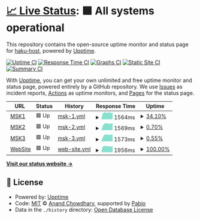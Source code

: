 # [📈 Live Status](https://side.status.haku.host): <!--live status--> **🟩 All systems operational**

This repository contains the open-source uptime monitor and status page for [haku-host](https://side.status.haku.host), powered by [Upptime](https://github.com/upptime/upptime).

[![Uptime CI](https://github.com/haku-host/side-monitor/workflows/Uptime%20CI/badge.svg)](https://github.com/haku-host/side-monitor/actions?query=workflow%3A%22Uptime+CI%22)
[![Response Time CI](https://github.com/haku-host/side-monitor/workflows/Response%20Time%20CI/badge.svg)](https://github.com/haku-host/side-monitor/actions?query=workflow%3A%22Response+Time+CI%22)
[![Graphs CI](https://github.com/haku-host/side-monitor/workflows/Graphs%20CI/badge.svg)](https://github.com/haku-host/side-monitor/actions?query=workflow%3A%22Graphs+CI%22)
[![Static Site CI](https://github.com/haku-host/side-monitor/workflows/Static%20Site%20CI/badge.svg)](https://github.com/haku-host/side-monitor/actions?query=workflow%3A%22Static+Site+CI%22)
[![Summary CI](https://github.com/haku-host/side-monitor/workflows/Summary%20CI/badge.svg)](https://github.com/haku-host/side-monitor/actions?query=workflow%3A%22Summary+CI%22)

With [Upptime](https://upptime.js.org), you can get your own unlimited and free uptime monitor and status page, powered entirely by a GitHub repository. We use [Issues](https://github.com/haku-host/side-monitor/issues) as incident reports, [Actions](https://github.com/haku-host/side-monitor/actions) as uptime monitors, and [Pages](https://side.status.haku.host) for the status page.

<!--start: status pages-->
<!-- This summary is generated by Upptime (https://github.com/upptime/upptime) -->
<!-- Do not edit this manually, your changes will be overwritten -->
<!-- prettier-ignore -->
| URL | Status | History | Response Time | Uptime |
| --- | ------ | ------- | ------------- | ------ |
| <img alt="" src="https://icons.duckduckgo.com/ip3/msk1.haku.host.ico" height="13"> [MSK1](https://msk1.haku.host) | 🟩 Up | [msk-1.yml](https://github.com/haku-host/side-monitor/commits/HEAD/history/msk-1.yml) | <details><summary><img alt="Response time graph" src="./graphs/msk-1/response-time-week.png" height="20"> 1564ms</summary><br><a href="https://haku-host.github.io/side-monitor/history/msk-1"><img alt="Response time 1564" src="https://img.shields.io/endpoint?url=https%3A%2F%2Fraw.githubusercontent.com%2Fhaku-host%2Fside-monitor%2FHEAD%2Fapi%2Fmsk-1%2Fresponse-time.json"></a><br><a href="https://haku-host.github.io/side-monitor/history/msk-1"><img alt="24-hour response time 1564" src="https://img.shields.io/endpoint?url=https%3A%2F%2Fraw.githubusercontent.com%2Fhaku-host%2Fside-monitor%2FHEAD%2Fapi%2Fmsk-1%2Fresponse-time-day.json"></a><br><a href="https://haku-host.github.io/side-monitor/history/msk-1"><img alt="7-day response time 1564" src="https://img.shields.io/endpoint?url=https%3A%2F%2Fraw.githubusercontent.com%2Fhaku-host%2Fside-monitor%2FHEAD%2Fapi%2Fmsk-1%2Fresponse-time-week.json"></a><br><a href="https://haku-host.github.io/side-monitor/history/msk-1"><img alt="30-day response time 1564" src="https://img.shields.io/endpoint?url=https%3A%2F%2Fraw.githubusercontent.com%2Fhaku-host%2Fside-monitor%2FHEAD%2Fapi%2Fmsk-1%2Fresponse-time-month.json"></a><br><a href="https://haku-host.github.io/side-monitor/history/msk-1"><img alt="1-year response time 1564" src="https://img.shields.io/endpoint?url=https%3A%2F%2Fraw.githubusercontent.com%2Fhaku-host%2Fside-monitor%2FHEAD%2Fapi%2Fmsk-1%2Fresponse-time-year.json"></a></details> | <details><summary><a href="https://haku-host.github.io/side-monitor/history/msk-1">34.10%</a></summary><a href="https://haku-host.github.io/side-monitor/history/msk-1"><img alt="All-time uptime 34.10%" src="https://img.shields.io/endpoint?url=https%3A%2F%2Fraw.githubusercontent.com%2Fhaku-host%2Fside-monitor%2FHEAD%2Fapi%2Fmsk-1%2Fuptime.json"></a><br><a href="https://haku-host.github.io/side-monitor/history/msk-1"><img alt="24-hour uptime 34.10%" src="https://img.shields.io/endpoint?url=https%3A%2F%2Fraw.githubusercontent.com%2Fhaku-host%2Fside-monitor%2FHEAD%2Fapi%2Fmsk-1%2Fuptime-day.json"></a><br><a href="https://haku-host.github.io/side-monitor/history/msk-1"><img alt="7-day uptime 34.10%" src="https://img.shields.io/endpoint?url=https%3A%2F%2Fraw.githubusercontent.com%2Fhaku-host%2Fside-monitor%2FHEAD%2Fapi%2Fmsk-1%2Fuptime-week.json"></a><br><a href="https://haku-host.github.io/side-monitor/history/msk-1"><img alt="30-day uptime 34.10%" src="https://img.shields.io/endpoint?url=https%3A%2F%2Fraw.githubusercontent.com%2Fhaku-host%2Fside-monitor%2FHEAD%2Fapi%2Fmsk-1%2Fuptime-month.json"></a><br><a href="https://haku-host.github.io/side-monitor/history/msk-1"><img alt="1-year uptime 34.10%" src="https://img.shields.io/endpoint?url=https%3A%2F%2Fraw.githubusercontent.com%2Fhaku-host%2Fside-monitor%2FHEAD%2Fapi%2Fmsk-1%2Fuptime-year.json"></a></details>
| <img alt="" src="https://icons.duckduckgo.com/ip3/msk2.haku.host.ico" height="13"> [MSK2](https://msk2.haku.host) | 🟩 Up | [msk-2.yml](https://github.com/haku-host/side-monitor/commits/HEAD/history/msk-2.yml) | <details><summary><img alt="Response time graph" src="./graphs/msk-2/response-time-week.png" height="20"> 1569ms</summary><br><a href="https://haku-host.github.io/side-monitor/history/msk-2"><img alt="Response time 1569" src="https://img.shields.io/endpoint?url=https%3A%2F%2Fraw.githubusercontent.com%2Fhaku-host%2Fside-monitor%2FHEAD%2Fapi%2Fmsk-2%2Fresponse-time.json"></a><br><a href="https://haku-host.github.io/side-monitor/history/msk-2"><img alt="24-hour response time 1569" src="https://img.shields.io/endpoint?url=https%3A%2F%2Fraw.githubusercontent.com%2Fhaku-host%2Fside-monitor%2FHEAD%2Fapi%2Fmsk-2%2Fresponse-time-day.json"></a><br><a href="https://haku-host.github.io/side-monitor/history/msk-2"><img alt="7-day response time 1569" src="https://img.shields.io/endpoint?url=https%3A%2F%2Fraw.githubusercontent.com%2Fhaku-host%2Fside-monitor%2FHEAD%2Fapi%2Fmsk-2%2Fresponse-time-week.json"></a><br><a href="https://haku-host.github.io/side-monitor/history/msk-2"><img alt="30-day response time 1569" src="https://img.shields.io/endpoint?url=https%3A%2F%2Fraw.githubusercontent.com%2Fhaku-host%2Fside-monitor%2FHEAD%2Fapi%2Fmsk-2%2Fresponse-time-month.json"></a><br><a href="https://haku-host.github.io/side-monitor/history/msk-2"><img alt="1-year response time 1569" src="https://img.shields.io/endpoint?url=https%3A%2F%2Fraw.githubusercontent.com%2Fhaku-host%2Fside-monitor%2FHEAD%2Fapi%2Fmsk-2%2Fresponse-time-year.json"></a></details> | <details><summary><a href="https://haku-host.github.io/side-monitor/history/msk-2">0.70%</a></summary><a href="https://haku-host.github.io/side-monitor/history/msk-2"><img alt="All-time uptime 0.70%" src="https://img.shields.io/endpoint?url=https%3A%2F%2Fraw.githubusercontent.com%2Fhaku-host%2Fside-monitor%2FHEAD%2Fapi%2Fmsk-2%2Fuptime.json"></a><br><a href="https://haku-host.github.io/side-monitor/history/msk-2"><img alt="24-hour uptime 0.70%" src="https://img.shields.io/endpoint?url=https%3A%2F%2Fraw.githubusercontent.com%2Fhaku-host%2Fside-monitor%2FHEAD%2Fapi%2Fmsk-2%2Fuptime-day.json"></a><br><a href="https://haku-host.github.io/side-monitor/history/msk-2"><img alt="7-day uptime 0.70%" src="https://img.shields.io/endpoint?url=https%3A%2F%2Fraw.githubusercontent.com%2Fhaku-host%2Fside-monitor%2FHEAD%2Fapi%2Fmsk-2%2Fuptime-week.json"></a><br><a href="https://haku-host.github.io/side-monitor/history/msk-2"><img alt="30-day uptime 0.70%" src="https://img.shields.io/endpoint?url=https%3A%2F%2Fraw.githubusercontent.com%2Fhaku-host%2Fside-monitor%2FHEAD%2Fapi%2Fmsk-2%2Fuptime-month.json"></a><br><a href="https://haku-host.github.io/side-monitor/history/msk-2"><img alt="1-year uptime 0.70%" src="https://img.shields.io/endpoint?url=https%3A%2F%2Fraw.githubusercontent.com%2Fhaku-host%2Fside-monitor%2FHEAD%2Fapi%2Fmsk-2%2Fuptime-year.json"></a></details>
| <img alt="" src="https://icons.duckduckgo.com/ip3/msk3.haku.host.ico" height="13"> [MSK3](https://msk3.haku.host) | 🟩 Up | [msk-3.yml](https://github.com/haku-host/side-monitor/commits/HEAD/history/msk-3.yml) | <details><summary><img alt="Response time graph" src="./graphs/msk-3/response-time-week.png" height="20"> 1573ms</summary><br><a href="https://haku-host.github.io/side-monitor/history/msk-3"><img alt="Response time 1573" src="https://img.shields.io/endpoint?url=https%3A%2F%2Fraw.githubusercontent.com%2Fhaku-host%2Fside-monitor%2FHEAD%2Fapi%2Fmsk-3%2Fresponse-time.json"></a><br><a href="https://haku-host.github.io/side-monitor/history/msk-3"><img alt="24-hour response time 1573" src="https://img.shields.io/endpoint?url=https%3A%2F%2Fraw.githubusercontent.com%2Fhaku-host%2Fside-monitor%2FHEAD%2Fapi%2Fmsk-3%2Fresponse-time-day.json"></a><br><a href="https://haku-host.github.io/side-monitor/history/msk-3"><img alt="7-day response time 1573" src="https://img.shields.io/endpoint?url=https%3A%2F%2Fraw.githubusercontent.com%2Fhaku-host%2Fside-monitor%2FHEAD%2Fapi%2Fmsk-3%2Fresponse-time-week.json"></a><br><a href="https://haku-host.github.io/side-monitor/history/msk-3"><img alt="30-day response time 1573" src="https://img.shields.io/endpoint?url=https%3A%2F%2Fraw.githubusercontent.com%2Fhaku-host%2Fside-monitor%2FHEAD%2Fapi%2Fmsk-3%2Fresponse-time-month.json"></a><br><a href="https://haku-host.github.io/side-monitor/history/msk-3"><img alt="1-year response time 1573" src="https://img.shields.io/endpoint?url=https%3A%2F%2Fraw.githubusercontent.com%2Fhaku-host%2Fside-monitor%2FHEAD%2Fapi%2Fmsk-3%2Fresponse-time-year.json"></a></details> | <details><summary><a href="https://haku-host.github.io/side-monitor/history/msk-3">0.55%</a></summary><a href="https://haku-host.github.io/side-monitor/history/msk-3"><img alt="All-time uptime 0.55%" src="https://img.shields.io/endpoint?url=https%3A%2F%2Fraw.githubusercontent.com%2Fhaku-host%2Fside-monitor%2FHEAD%2Fapi%2Fmsk-3%2Fuptime.json"></a><br><a href="https://haku-host.github.io/side-monitor/history/msk-3"><img alt="24-hour uptime 0.55%" src="https://img.shields.io/endpoint?url=https%3A%2F%2Fraw.githubusercontent.com%2Fhaku-host%2Fside-monitor%2FHEAD%2Fapi%2Fmsk-3%2Fuptime-day.json"></a><br><a href="https://haku-host.github.io/side-monitor/history/msk-3"><img alt="7-day uptime 0.55%" src="https://img.shields.io/endpoint?url=https%3A%2F%2Fraw.githubusercontent.com%2Fhaku-host%2Fside-monitor%2FHEAD%2Fapi%2Fmsk-3%2Fuptime-week.json"></a><br><a href="https://haku-host.github.io/side-monitor/history/msk-3"><img alt="30-day uptime 0.55%" src="https://img.shields.io/endpoint?url=https%3A%2F%2Fraw.githubusercontent.com%2Fhaku-host%2Fside-monitor%2FHEAD%2Fapi%2Fmsk-3%2Fuptime-month.json"></a><br><a href="https://haku-host.github.io/side-monitor/history/msk-3"><img alt="1-year uptime 0.55%" src="https://img.shields.io/endpoint?url=https%3A%2F%2Fraw.githubusercontent.com%2Fhaku-host%2Fside-monitor%2FHEAD%2Fapi%2Fmsk-3%2Fuptime-year.json"></a></details>
| <img alt="" src="https://icons.duckduckgo.com/ip3/haku.host.ico" height="13"> [WebSite](https://haku.host) | 🟩 Up | [web-site.yml](https://github.com/haku-host/side-monitor/commits/HEAD/history/web-site.yml) | <details><summary><img alt="Response time graph" src="./graphs/web-site/response-time-week.png" height="20"> 1956ms</summary><br><a href="https://haku-host.github.io/side-monitor/history/web-site"><img alt="Response time 1956" src="https://img.shields.io/endpoint?url=https%3A%2F%2Fraw.githubusercontent.com%2Fhaku-host%2Fside-monitor%2FHEAD%2Fapi%2Fweb-site%2Fresponse-time.json"></a><br><a href="https://haku-host.github.io/side-monitor/history/web-site"><img alt="24-hour response time 1956" src="https://img.shields.io/endpoint?url=https%3A%2F%2Fraw.githubusercontent.com%2Fhaku-host%2Fside-monitor%2FHEAD%2Fapi%2Fweb-site%2Fresponse-time-day.json"></a><br><a href="https://haku-host.github.io/side-monitor/history/web-site"><img alt="7-day response time 1956" src="https://img.shields.io/endpoint?url=https%3A%2F%2Fraw.githubusercontent.com%2Fhaku-host%2Fside-monitor%2FHEAD%2Fapi%2Fweb-site%2Fresponse-time-week.json"></a><br><a href="https://haku-host.github.io/side-monitor/history/web-site"><img alt="30-day response time 1956" src="https://img.shields.io/endpoint?url=https%3A%2F%2Fraw.githubusercontent.com%2Fhaku-host%2Fside-monitor%2FHEAD%2Fapi%2Fweb-site%2Fresponse-time-month.json"></a><br><a href="https://haku-host.github.io/side-monitor/history/web-site"><img alt="1-year response time 1956" src="https://img.shields.io/endpoint?url=https%3A%2F%2Fraw.githubusercontent.com%2Fhaku-host%2Fside-monitor%2FHEAD%2Fapi%2Fweb-site%2Fresponse-time-year.json"></a></details> | <details><summary><a href="https://haku-host.github.io/side-monitor/history/web-site">100.00%</a></summary><a href="https://haku-host.github.io/side-monitor/history/web-site"><img alt="All-time uptime 100.00%" src="https://img.shields.io/endpoint?url=https%3A%2F%2Fraw.githubusercontent.com%2Fhaku-host%2Fside-monitor%2FHEAD%2Fapi%2Fweb-site%2Fuptime.json"></a><br><a href="https://haku-host.github.io/side-monitor/history/web-site"><img alt="24-hour uptime 100.00%" src="https://img.shields.io/endpoint?url=https%3A%2F%2Fraw.githubusercontent.com%2Fhaku-host%2Fside-monitor%2FHEAD%2Fapi%2Fweb-site%2Fuptime-day.json"></a><br><a href="https://haku-host.github.io/side-monitor/history/web-site"><img alt="7-day uptime 100.00%" src="https://img.shields.io/endpoint?url=https%3A%2F%2Fraw.githubusercontent.com%2Fhaku-host%2Fside-monitor%2FHEAD%2Fapi%2Fweb-site%2Fuptime-week.json"></a><br><a href="https://haku-host.github.io/side-monitor/history/web-site"><img alt="30-day uptime 100.00%" src="https://img.shields.io/endpoint?url=https%3A%2F%2Fraw.githubusercontent.com%2Fhaku-host%2Fside-monitor%2FHEAD%2Fapi%2Fweb-site%2Fuptime-month.json"></a><br><a href="https://haku-host.github.io/side-monitor/history/web-site"><img alt="1-year uptime 100.00%" src="https://img.shields.io/endpoint?url=https%3A%2F%2Fraw.githubusercontent.com%2Fhaku-host%2Fside-monitor%2FHEAD%2Fapi%2Fweb-site%2Fuptime-year.json"></a></details>

<!--end: status pages-->

[**Visit our status website →**](https://side.status.haku.host)

## 📄 License

- Powered by: [Upptime](https://github.com/upptime/upptime)
- Code: [MIT](./LICENSE) © [Anand Chowdhary](https://anandchowdhary.com), supported by [Pabio](https://pabio.com)
- Data in the `./history` directory: [Open Database License](https://opendatacommons.org/licenses/odbl/1-0/)
